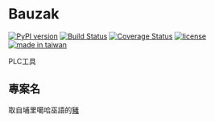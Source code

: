 # Bauzak
[![PyPI version](https://badge.fury.io/py/Bauzak.svg)](https://badge.fury.io/py/Bauzak)
[![Build Status](https://travis-ci.org/i3thuan5/Bauzak.svg?branch=master)](https://travis-ci.org/i3thuan5/Bauzak)
[![Coverage Status](https://coveralls.io/repos/github/i3thuan5/Bauzak/badge.svg?branch=master)](https://coveralls.io/github/i3thuan5/Bauzak?branch=master)
[![license](https://img.shields.io/github/license/i3thuan5/Bauzak.svg)](https://github.com/i3thuan5/Bauzak)
[![made in taiwan](https://img.shields.io/badge/made%20in-taiwan-blue.svg)](https://itaigi.tw)

PLC工具

## 專案名
取自埔里噶哈巫語的[豬](https://kaxabu.意傳.台灣/Bauzak)
